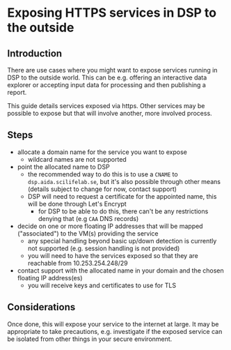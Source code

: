 # Exposing HTTPS services in DSP to the outside

## Introduction

There are use cases where you might want to expose services running in DSP to
the outside world. This can be e.g. offering an interactive data explorer or
accepting input data for processing and then publishing a report.

This guide details services exposed via https. Other services may be possible
to expose but that will involve another, more involved process.

## Steps

* allocate a domain name for the service you want to expose
  * wildcard names are not supported
* point the allocated name to DSP
  * the recommended way to do this is to use a `CNAME` to
    `dsp.aida.scilifelab.se`, but it's also possible through other means
    (details subject to change for now, contact support)
  * DSP will need to request a certificate for the appointed name, this will be
    done through Let's Encrypt
    * for DSP to be able to do this, there can't be any restrictions denying
      that (e.g `CAA` DNS records)
* decide on one or more floating IP addresses that will be mapped ("associated")
  to the VM(s) providing the service
  * any special handling beyond basic up/down detection is currently not
    supported (e.g. session handling is not provided)
  * you will need to have the services exposed so that they are reachable from
    10.253.254.248/29
* contact support with the allocated name in your domain and the chosen
  floating IP address(es)
  * you will receive keys and certificates to use for TLS

## Considerations

Once done, this will expose your service to the internet at large. It may be
appropriate to take precautions, e.g. investigate if the exposed service can
be isolated from other things in your secure environment.
